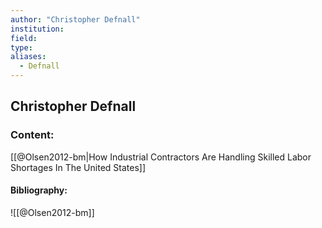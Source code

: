 ```yaml
---
author: "Christopher Defnall"
institution:
field:
type:
aliases:
  - Defnall
---
```


## Christopher Defnall

### Content:
[[@Olsen2012-bm|How Industrial Contractors Are Handling Skilled Labor Shortages In The United States]]

#### Bibliography:

![[@Olsen2012-bm]]